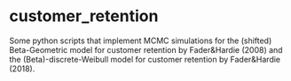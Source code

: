 # customer_retention
Some python scripts that implement MCMC simulations for the (shifted) Beta-Geometric model for customer retention by Fader&Hardie (2008) and the (Beta)-discrete-Weibull model for customer retention by Fader&Hardie (2018). 
